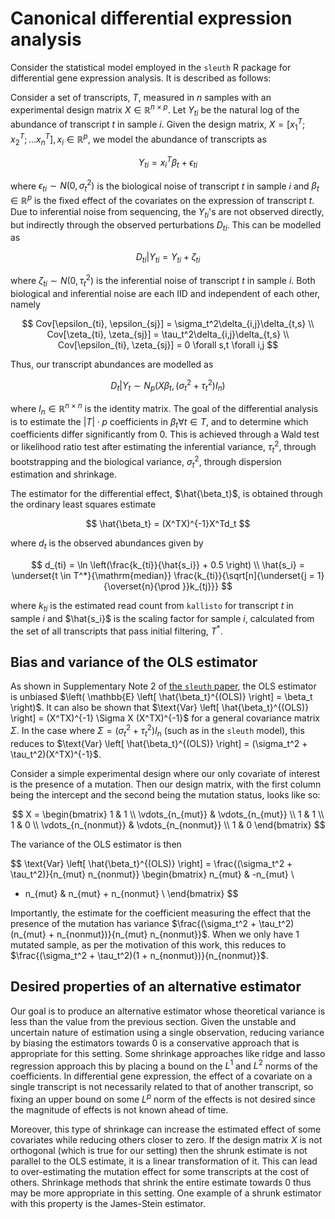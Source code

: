 # Canonical differential expression analysis

Consider the statistical model employed in the `sleuth` R package for differential gene expression analysis.
It is described as follows:

Consider a set of transcripts, $T$, measured in $n$ samples with an experimental design matrix $X \in \mathbb{R}^{n \times p}$.
Let $Y_{ti}$ be the natural log of the abundance of transcript $t$ in sample $i$.
Given the design matrix, $X = [x_1^T; x_2^T; ... x_n^T], x_i \in \mathbb{R}^p$, we model the abundance of transcripts as

$$
Y_{ti} = x_i^T \beta_t + \epsilon_{ti}
$$

where $\epsilon_{ti} \sim N(0, \sigma_t^2)$ is the biological noise of transcript $t$ in sample $i$ and $\beta_t \in \mathbb{R}^p$ is the fixed effect of the covariates on the expression of transcript $t$.
Due to inferential noise from sequencing, the $Y_{ti}$'s are not observed directly, but indirectly through the observed perturbations $D_{ti}$.
This can be modelled as

$$
D_{ti} | Y_{ti} = Y_{ti} + \zeta_{ti}
$$

where $\zeta_{ti} \sim N(0, \tau_t^2)$ is the inferential noise of transcript $t$ in sample $i$.
Both biological and inferential noise are each IID and independent of each other, namely

$$
Cov[\epsilon_{ti}, \epsilon_{sj}] = \sigma_t^2\delta_{i,j}\delta_{t,s} \\
Cov[\zeta_{ti}, \zeta_{sj}] = \tau_t^2\delta_{i,j}\delta_{t,s} \\
Cov[\epsilon_{ti}, \zeta_{sj}] = 0 \forall s,t \forall i,j
$$

Thus, our transcript abundances are modelled as

$$
D_{t} | Y_{t} \sim N_p(X\beta_t, (\sigma_t^2 + \tau_t^2)I_n)
$$

where $I_n \in \mathbb{R}^{n \times n}$ is the identity matrix.
The goal of the differential analysis is to estimate the $|T| \cdot p$ coefficients in $\beta_t \forall t \in T$, and to determine which coefficients differ significantly from 0.
This is achieved through a Wald test or likelihood ratio test after estimating the inferential variance, $\tau_t^2$, through bootstrapping and the biological variance, $\sigma_t^2$, through dispersion estimation and shrinkage.

The estimator for the differential effect, $\hat{\beta_t}$, is obtained through the ordinary least squares estimate

$$
\hat{\beta_t} = (X^TX)^{-1}X^Td_t
$$

where $d_t$ is the observed abundances given by

$$
d_{ti} = \ln \left(\frac{k_{ti}}{\hat{s_i}} + 0.5 \right) \\
\hat{s_i} = \underset{t \in T^*}{\mathrm{median}} \frac{k_{ti}}{\sqrt[n]{\underset{j = 1}{\overset{n}{\prod }}k_{tj}}}
$$

where $k_{ti}$ is the estimated read count from `kallisto` for transcript $t$ in sample $i$ and $\hat{s_i}$ is the scaling factor for sample $i$, calculated from the set of all transcripts that pass initial filtering, $T^*$.

## Bias and variance of the OLS estimator

As shown in Supplementary Note 2 of [the `sleuth` paper](https://doi.org/10.1038/nmeth.4324), the OLS estimator is unbiased $\left( \mathbb{E} \left[ \hat{\beta_t}^{(OLS)} \right] = \beta_t \right)$.
It can also be shown that $\text{Var} \left[ \hat{\beta_t}^{(OLS)} \right] = (X^TX)^{-1} \Sigma X (X^TX)^{-1}$ for a general covariance matrix $\Sigma$.
In the case where $\Sigma = (\sigma_t^2 + \tau_t^2)I_n$ (such as in the `sleuth` model), this reduces to $\text{Var} \left[ \hat{\beta_t}^{(OLS)} \right] = (\sigma_t^2 + \tau_t^2)(X^TX)^{-1}$.

Consider a simple experimental design where our only covariate of interest is the presence of a mutation.
Then our design matrix, with the first column being the intercept and the second being the mutation status, looks like so:

$$
X =
\begin{bmatrix}
1 & 1 \\
\vdots_{n_{mut}} & \vdots_{n_{mut}} \\
1 & 1 \\
1 & 0 \\
\vdots_{n_{nonmut}} & \vdots_{n_{nonmut}} \\
1 & 0
\end{bmatrix}
$$

The variance of the OLS estimator is then

$$
\text{Var} \left[ \hat{\beta_t}^{(OLS)} \right] = \frac{(\sigma_t^2 + \tau_t^2)}{n_{mut} n_{nonmut}}
\begin{bmatrix}
n_{mut} & -n_{mut} \\
- n_{mut} & n_{mut} + n_{nonmut} \\
\end{bmatrix}
$$

Importantly, the estimate for the coefficient measuring the effect that the presence of the mutation has variance $\frac{(\sigma_t^2 + \tau_t^2)(n_{mut} + n_{nonmut})}{n_{mut} n_{nonmut}}$.
When we only have 1 mutated sample, as per the motivation of this work, this reduces to $\frac{(\sigma_t^2 + \tau_t^2)(1 + n_{nonmut})}{n_{nonmut}}$.

## Desired properties of an alternative estimator

Our goal is to produce an alternative estimator whose theoretical variance is less than the value from the previous section.
Given the unstable and uncertain nature of estimation using a single observation, reducing variance by biasing the estimators towards 0 is a conservative approach that is appropriate for this setting.
Some shrinkage approaches like ridge and lasso regression approach this by placing a bound on the $L^1$ and $L^2$ norms of the coefficients.
In differential gene expression, the effect of a covariate on a single transcript is not necessarily related to that of another transcript, so fixing an upper bound on some $L^p$ norm of the effects is not desired since the magnitude of effects is not known ahead of time.

Moreover, this type of shrinkage can increase the estimated effect of some covariates while reducing others closer to zero.
If the design matrix $X$ is not orthogonal (which is true for our setting) then the shrunk estimate is not parallel to the OLS estimate, it is a linear transformation of it.
This can lead to over-estimating the mutation effect for some transcripts at the cost of others.
Shrinkage methods that shrink the entire estimate towards 0 thus may be more appropriate in this setting.
One example of a shrunk estimator with this property is the James-Stein estimator.
